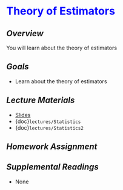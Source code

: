 # <span style="color: blue;"><b>Theory of Estimators</b></span>

## *Overview*
You will learn about the theory of estimators

## *Goals*
* Learn about the theory of estimators

## *Lecture Materials*
* [Slides](https://docs.google.com/presentation/d/1rIkCqC0TgwbDADqCD4WVhQYjTC18wLsXKzFgemI5p30/edit?usp=sharing)
* {doc}`lectures/Statistics`
* {doc}`lectures/Statistics2`

## *Homework Assignment*
<!--* {doc}`homework/Homework_04`-->

## *Supplemental Readings*
* None
